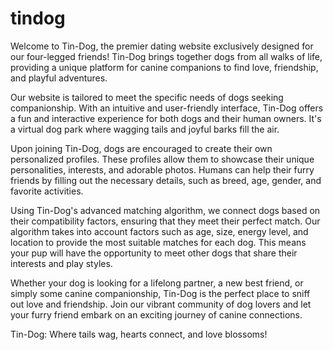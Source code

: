 # tindog
Welcome to Tin-Dog, the premier dating website exclusively designed for our four-legged friends! Tin-Dog brings together dogs from all walks of life, providing a unique platform for canine companions to find love, friendship, and playful adventures.

Our website is tailored to meet the specific needs of dogs seeking companionship. With an intuitive and user-friendly interface, Tin-Dog offers a fun and interactive experience for both dogs and their human owners. It's a virtual dog park where wagging tails and joyful barks fill the air.

Upon joining Tin-Dog, dogs are encouraged to create their own personalized profiles. These profiles allow them to showcase their unique personalities, interests, and adorable photos. Humans can help their furry friends by filling out the necessary details, such as breed, age, gender, and favorite activities.

Using Tin-Dog's advanced matching algorithm, we connect dogs based on their compatibility factors, ensuring that they meet their perfect match. Our algorithm takes into account factors such as age, size, energy level, and location to provide the most suitable matches for each dog. This means your pup will have the opportunity to meet other dogs that share their interests and play styles.

Whether your dog is looking for a lifelong partner, a new best friend, or simply some canine companionship, Tin-Dog is the perfect place to sniff out love and friendship. Join our vibrant community of dog lovers and let your furry friend embark on an exciting journey of canine connections.

Tin-Dog: Where tails wag, hearts connect, and love blossoms!
